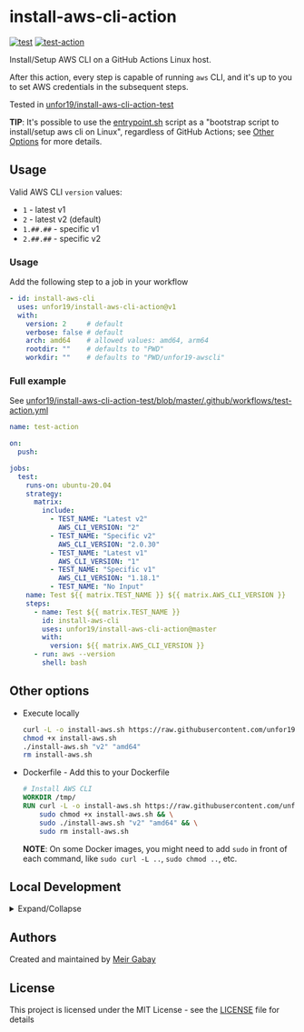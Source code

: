 # install-aws-cli-action

[![test](https://github.com/unfor19/install-aws-cli-action/actions/workflows/test.yaml/badge.svg)](https://github.com/unfor19/install-aws-cli-action/actions?query=workflow%3Atest)
[![test-action](https://github.com/unfor19/install-aws-cli-action-test/workflows/test-action/badge.svg)](https://github.com/unfor19/install-aws-cli-action-test/actions?query=workflow%3Atest-action)

Install/Setup AWS CLI on a GitHub Actions Linux host.

After this action, every step is capable of running `aws` CLI, and it's up to you to set AWS credentials in the subsequent steps.

Tested in [unfor19/install-aws-cli-action-test](https://github.com/unfor19/install-aws-cli-action-test/actions?query=workflow%3Atest-action)

**TIP**: It's possible to use the [entrypoint.sh](https://github.com/unfor19/install-aws-cli-action/blob/master/entrypoint.sh) script as a "bootstrap script to install/setup aws cli on Linux", regardless of GitHub Actions; see [Other Options](https://github.com/unfor19/install-aws-cli-action#other-options) for more details.

## Usage

Valid AWS CLI `version` values:

- `1` - latest v1
- `2` - latest v2 (default)
- `1.##.##` - specific v1
- `2.##.##` - specific v2

### Usage

Add the following step to a job in your workflow

```yaml
- id: install-aws-cli
  uses: unfor19/install-aws-cli-action@v1
  with:
    version: 2     # default
    verbose: false # default
    arch: amd64    # allowed values: amd64, arm64
    rootdir: ""    # defaults to "PWD"
    workdir: ""    # defaults to "PWD/unfor19-awscli"
```

### Full example

See [unfor19/install-aws-cli-action-test/blob/master/.github/workflows/test-action.yml](https://github.com/unfor19/install-aws-cli-action-test/blob/master/.github/workflows/test-action.yml)

```yaml
name: test-action

on:
  push:

jobs:
  test:
    runs-on: ubuntu-20.04
    strategy:
      matrix:
        include:
          - TEST_NAME: "Latest v2"
            AWS_CLI_VERSION: "2"
          - TEST_NAME: "Specific v2"
            AWS_CLI_VERSION: "2.0.30"
          - TEST_NAME: "Latest v1"
            AWS_CLI_VERSION: "1"
          - TEST_NAME: "Specific v1"
            AWS_CLI_VERSION: "1.18.1"
          - TEST_NAME: "No Input"
    name: Test ${{ matrix.TEST_NAME }} ${{ matrix.AWS_CLI_VERSION }}
    steps:
      - name: Test ${{ matrix.TEST_NAME }}
        id: install-aws-cli
        uses: unfor19/install-aws-cli-action@master
        with:
          version: ${{ matrix.AWS_CLI_VERSION }}
      - run: aws --version
        shell: bash
```

## Other options

- Execute locally
  ```bash
  curl -L -o install-aws.sh https://raw.githubusercontent.com/unfor19/install-aws-cli-action/master/entrypoint.sh && \
  chmod +x install-aws.sh
  ./install-aws.sh "v2" "amd64"
  rm install-aws.sh  
  ```
- Dockerfile - Add this to your Dockerfile
  ```dockerfile
  # Install AWS CLI
  WORKDIR /tmp/
  RUN curl -L -o install-aws.sh https://raw.githubusercontent.com/unfor19/install-aws-cli-action/master/entrypoint.sh && \
      sudo chmod +x install-aws.sh && \
      sudo ./install-aws.sh "v2" "amd64" && \
      sudo rm install-aws.sh
  ```
  **NOTE**: On some Docker images, you might need to add `sudo` in front of each command, like `sudo curl -L ..`, `sudo chmod ..`, etc.

## Local Development

<details>

<summary>Expand/Collapse</summary>

### Requirements

- Docker

### Getting Started

1. Build Docker image
   ```bash
   docker build -t "install-aws-cli-action" .
   ```
1. Run container
   ```bash
   docker run --rm -it "install-aws-cli-action" "v2" "amd64"
   ```

</details>

## Authors

Created and maintained by [Meir Gabay](https://github.com/unfor19)

## License

This project is licensed under the MIT License - see the [LICENSE](https://github.com/unfor19/install-aws-cli-action/blob/master/LICENSE) file for details
